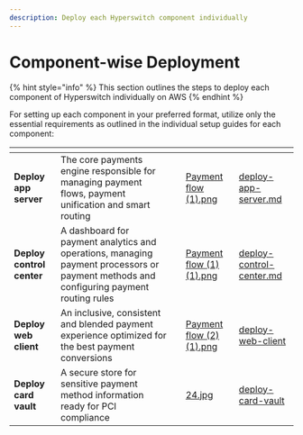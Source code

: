 ```yaml
---
description: Deploy each Hyperswitch component individually
---
```


# Component-wise Deployment

{% hint style="info" %}
This section outlines the steps to deploy each component of Hyperswitch individually on AWS
{% endhint %}

For setting up each component in your preferred format, utilize only the essential requirements as outlined in the individual setup guides for each component:

<table data-view="cards"><thead><tr><th></th><th></th><th></th><th data-hidden data-card-cover data-type="files"></th><th data-hidden data-card-target data-type="content-ref"></th></tr></thead><tbody><tr><td><strong>Deploy app server</strong></td><td>The core payments engine responsible for managing payment flows, payment unification and smart routing</td><td></td><td><a href="../../../.gitbook/assets/Payment flow (1).png">Payment flow (1).png</a></td><td><a href="deploy-app-server.md">deploy-app-server.md</a></td></tr><tr><td><strong>Deploy control center</strong></td><td>A dashboard for payment analytics and operations, managing payment processors or payment methods and configuring payment routing rules</td><td></td><td><a href="../../../.gitbook/assets/Payment flow (1) (1).png">Payment flow (1) (1).png</a></td><td><a href="deploy-control-center.md">deploy-control-center.md</a></td></tr><tr><td><strong>Deploy web client</strong></td><td>An inclusive, consistent and blended payment experience optimized for the best payment conversions</td><td></td><td><a href="../../../.gitbook/assets/Payment flow (2) (1).png">Payment flow (2) (1).png</a></td><td><a href="deploy-web-client/">deploy-web-client</a></td></tr><tr><td><strong>Deploy card vault</strong></td><td>A secure store for sensitive payment method information ready for PCI compliance</td><td></td><td><a href="../../../.gitbook/assets/24.jpg">24.jpg</a></td><td><a href="deploy-card-vault/">deploy-card-vault</a></td></tr></tbody></table>
